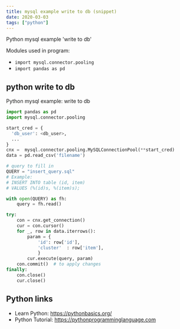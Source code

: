 ```yaml
---
title: mysql example write to db (snippet)
date: 2020-03-03
tags: ["python"]
---
```

Python mysql example 'write to db'


Modules used in program: 
* `import mysql.connector.pooling`
* `import pandas as pd`

## python write to db

Python mysql example: write to db

```python
import pandas as pd
import mysql.connector.pooling

start_cred = {
  'db_user': <db_user>,
  ...
}
cnx =  mysql.connector.pooling.MySQLConnectionPool(**start_cred)
data = pd.read_csv('filename')

# query to fill in
QUERY = "insert_query.sql"
# Example:
# INSERT INTO table (id, item)
# VALUES (%(id)s, %(item)s);

with open(QUERY) as fh:
    query = fh.read()

try:
    con = cnx.get_connection()
    cur = con.cursor()
    for _, row in data.iterrows():
        param = {
            'id': row['id'],
            'cluster'  : row['item'],
            }
        cur.execute(query, param)
    con.commit()  # to apply changes
finally:
    con.close()
    cur.close()

```

## Python links

- Learn Python: https://pythonbasics.org/
- Python Tutorial: https://pythonprogramminglanguage.com
